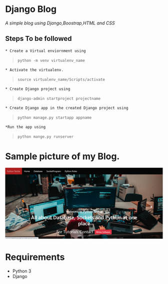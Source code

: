 # **Django Blog**

*A simple blog using Django,Boostrap,HTML and CSS*

## Steps To be followed
    * Create a Virtual enviornment using 
 > `python -m venv virtualenv_name`

    * Activate the virtualenv.
> `source virtualenv_name/Scripts/activate`

    * Create Django project using
> `django-admin startproject projectname`

    * Create Django app in the created Django project using
   > `python manage.py startapp appname`

    *Run the app using
   > `python mange.py runserver`


# Sample picture of my Blog.
![Sample](https://github.com/rayanserrao/Django-Blog1/blob/master/static/images/sample.png)


# **Requirements**
* Python 3
* Django 


